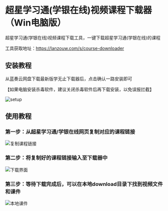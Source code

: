 # 超星学习通(学银在线)视频课程下载器（Win电脑版）
超星学习通(学银在线)视频课程下载工具，一键下载超星学习通(学银在线)的课程

工具获取地址：https://lanzouw.com/s/course-downloader

## 安装教程
从蓝奏云网盘下载最新版学无止下载器后，点击确认一路安装即可

【如果电脑安装杀毒软件，建议关闭杀毒软件后再下载安装，以免误报拦截】


![setup](https://github.com/user-attachments/assets/ec4efd7c-984a-4528-b682-c9f4d62b50b1)


## 使用教程
### 第一步：从超星学习通/学银在线网页复制对应的课程链接
![复制课程链接](https://github.com/user-attachments/assets/9ba5f74c-ea47-45b0-a246-73a5d6e1d2f9)
### 第二步：将复制好的课程链接输入至下载器中
![下载界面](https://github.com/user-attachments/assets/e8ce26cc-968c-4642-a16d-e8125c624ffe)
### 第三步：等待下载完成后，可以在本地download目录下找到视频文件和课件
![本地课件](https://github.com/user-attachments/assets/c22fca79-1c97-4d57-ae5b-1c18635f4d53)

